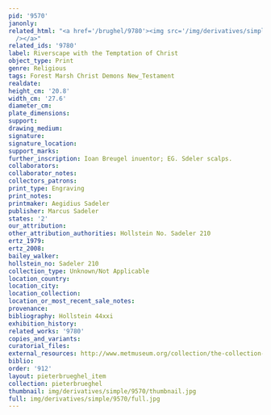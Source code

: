 ```yaml
---
pid: '9570'
janonly: 
related_html: "<a href='/brughel/9780'><img src='/img/derivatives/simple/9780/thumbnail.jpg'
  /></a>"
related_ids: '9780'
label: Riverscape with the Temptation of Christ
object_type: Print
genre: Religious
tags: Forest Marsh Christ Demons New_Testament
realdate: 
height_cm: '20.8'
width_cm: '27.6'
diameter_cm: 
plate_dimensions: 
support: 
drawing_medium: 
signature: 
signature_location: 
support_marks: 
further_inscription: Ioan Breugel inuentor; EG. Sdeler scalps.
collaborators: 
collaborator_notes: 
collectors_patrons: 
print_type: Engraving
print_notes: 
printmaker: Aegidius Sadeler
publisher: Marcus Sadeler
states: '2'
our_attribution: 
other_attribution_authorities: Hollstein No. Sadeler 210
ertz_1979: 
ertz_2008: 
bailey_walker: 
hollstein_no: Sadeler 210
collection_type: Unknown/Not Applicable
location_country: 
location_city: 
location_collection: 
location_or_most_recent_sale_notes: 
provenance: 
bibliography: Hollstein 44xxi
exhibition_history: 
related_works: '9780'
copies_and_variants: 
curatorial_files: 
external_resources: http://www.metmuseum.org/collection/the-collection-online/search/415720
biblio: 
order: '912'
layout: pieterbrueghel_item
collection: pieterbrueghel
thumbnail: img/derivatives/simple/9570/thumbnail.jpg
full: img/derivatives/simple/9570/full.jpg
---
```

